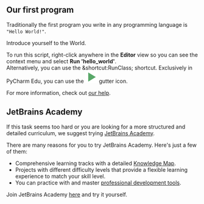 ## Our first program

Traditionally the first program you write in any programming language is `"Hello World!"`.  
  
Introduce yourself to the World.  
  
To run this script, right-click anywhere in the **Editor** view so you can see the context menu and select **Run 'hello_world'**.   
Alternatively, you can use the &shortcut:RunClass; shortcut.
Exclusively in PyCharm Edu, you can use the ![](execute.svg) gutter icon. 

For more information, check out [our help](https://www.jetbrains.com/help/pycharm/running-and-rerunning-applications.html).

## JetBrains Academy

If this task seems too hard or you are looking for a more structured and detailed curriculum, we suggest trying [JetBrains Academy](https://hi.hyperskill.org?utm_source=ide&utm_content=first-task).

There are many reasons for you to try JetBrains Academy. Here's just a few of them:

- Comprehensive learning tracks with a detailed [Knowledge Map](https://hyperskill.org/knowledge-map?utm_source=ide&utm_content=first-task).
- Projects with different difficulty levels that provide a flexible learning experience to match your skill level. 
- You can practice with and master [professional development tools](https://hyperskill.org/plugin?utm_source=ide&utm_content=first-task).

Join JetBrains Academy [here](https://hyperskill.org/onboarding?track=python&utm_source=ide&utm_content=first-task) and try it yourself.
